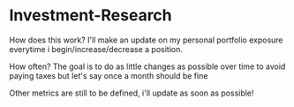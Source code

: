 # Investment-Research

How does this work? I'll make an update on my personal portfolio exposure everytime i begin/increase/decrease a position.

How often? The goal is to do as little changes as possible over time to avoid paying taxes but let's say once a month should be fine

Other metrics are still to be defined, i'll update as soon as possible!

